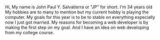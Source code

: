 Hi, My name is John Paul Y. Salvatierra or "JP" for short.
I'm 34 years old
My hobbies are to many to mention but my current hobby is playing the computer.
My goals for this year is to be to stable on everything especially now I just got married.
My reasons for becoming a web developer is by making the first step on my goal. And I have an idea on web developing from my college course.